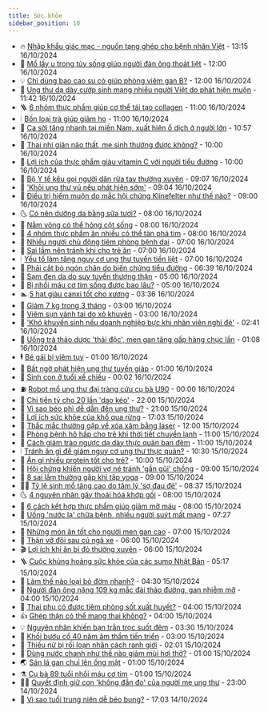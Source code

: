 ```yaml
---
title: Sức khỏe
sidebar_position: 10
---
```


<!-- vnexpress-suc-khoe:START -->
- 🔥 [Nhập khẩu giác mạc - nguồn tạng ghép cho bệnh nhân Việt](https://vnexpress.net/nhap-khau-giac-mac-nguon-tang-ghep-cho-benh-nhan-viet-4804571.html) - 13:15 16/10/2024
- 🥰 [Mổ lấy u trong tủy sống giúp người đàn ông thoát liệt](https://vnexpress.net/mo-lay-u-trong-tuy-song-giup-nguoi-dan-ong-thoat-liet-4804975.html) - 12:00 16/10/2024
- 💡 [Chỉ dùng bao cao su có giúp phòng viêm gan B?](https://vnexpress.net/chi-dung-bao-cao-su-co-giup-phong-viem-gan-b-4804937.html) - 12:00 16/10/2024
- 🤗 [Ung thư dạ dày cướp sinh mạng nhiều người Việt do phát hiện muộn](https://vnexpress.net/ung-thu-da-day-cuop-sinh-mang-nhieu-nguoi-viet-do-phat-hien-muon-4804801.html) - 11:42 16/10/2024
- 🪜 [6 nhóm thực phẩm giúp cơ thể tái tạo collagen](https://vnexpress.net/6-nhom-thuc-pham-giup-co-the-tai-tao-collagen-4804891.html) - 11:00 16/10/2024
- 🕯 [Bốn loại trà giúp giảm ho](https://vnexpress.net/bon-loai-tra-giup-giam-ho-4804789.html) - 11:00 16/10/2024
- 🤭 [Ca sởi tăng nhanh tại miền Nam, xuất hiện ổ dịch ở người lớn](https://vnexpress.net/ca-soi-tang-nhanh-tai-mien-nam-xuat-hien-o-dich-o-nguoi-lon-4804860.html) - 10:57 16/10/2024
- 👀 [Thai nhi giãn não thất, mẹ sinh thường được không?](https://vnexpress.net/thai-nhi-gian-nao-that-me-sinh-thuong-duoc-khong-4804795.html) - 10:00 16/10/2024
- 🌋 [Lợi ích của thực phẩm giàu vitamin C với người tiểu đường](https://vnexpress.net/loi-ich-cua-thuc-pham-giau-vitamin-c-voi-nguoi-tieu-duong-4804727.html) - 10:00 16/10/2024
- 🫶 [Bộ Y tế kêu gọi người dân rửa tay thường xuyên](https://vnexpress.net/bo-y-te-keu-goi-nguoi-dan-rua-tay-thuong-xuyen-4804757.html) - 09:07 16/10/2024
- 🦆 [&#39;Khỏi ung thư vú nếu phát hiện sớm&#39;](https://vnexpress.net/khoi-ung-thu-vu-neu-phat-hien-som-4804954.html) - 09:04 16/10/2024
- 🚀 [Điều trị hiếm muộn do mắc hội chứng Klinefelter như thế nào?](https://vnexpress.net/dieu-tri-hiem-muon-do-mac-hoi-chung-klinefelter-nhu-the-nao-4804822.html) - 09:00 16/10/2024
- 🌜 [Có nên dưỡng da bằng sữa tươi?](https://vnexpress.net/co-nen-duong-da-bang-sua-tuoi-4799355.html) - 08:00 16/10/2024
- 🧰 [Nằm võng có thể hỏng cột sống](https://vnexpress.net/nam-vong-co-the-hong-cot-song-4804824.html) - 08:00 16/10/2024
- 💫 [4 nhóm thực phẩm ăn nhiều có thể tàn phá tim](https://vnexpress.net/4-nhom-thuc-pham-an-nhieu-co-the-tan-pha-tim-4804707.html) - 08:00 16/10/2024
- 🌝 [Nhiều người chủ động tiêm phòng bệnh dại](https://vnexpress.net/nhieu-nguoi-chu-dong-tiem-phong-benh-dai-4804802.html) - 07:00 16/10/2024
- 🗽 [Sai lầm nên tránh khi cho trẻ ăn](https://vnexpress.net/sai-lam-nen-tranh-khi-cho-tre-an-4804799.html) - 07:00 16/10/2024
- 🕯 [Yếu tố làm tăng nguy cơ ung thư tuyến tiền liệt](https://vnexpress.net/yeu-to-lam-tang-nguy-co-ung-thu-tuyen-tien-liet-4804772.html) - 07:00 16/10/2024
- 🦅 [Phải cắt bỏ ngón chân do biến chứng tiểu đường](https://vnexpress.net/phai-cat-bo-ngon-chan-do-bien-chung-tieu-duong-4804068.html) - 06:39 16/10/2024
- 🦆 [Sạm đen da do suy tuyến thượng thận](https://vnexpress.net/sam-den-da-do-suy-tuyen-thuong-than-4804762.html) - 05:00 16/10/2024
- 🎊 [Bị nhồi máu cơ tim sống được bao lâu?](https://vnexpress.net/bi-nhoi-mau-co-tim-song-duoc-bao-lau-4804761.html) - 05:00 16/10/2024
- 🏊 [5 hạt giàu canxi tốt cho xương](https://vnexpress.net/5-hat-giau-canxi-tot-cho-xuong-4804700.html) - 03:36 16/10/2024
- 📝 [Giảm 7 kg trong 3 tháng](https://vnexpress.net/giam-7-kg-trong-3-thang-4804617.html) - 03:00 16/10/2024
- 💯 [Viêm sụn vành tai do xỏ khuyên](https://vnexpress.net/viem-sun-vanh-tai-do-xo-khuyen-4804601.html) - 03:00 16/10/2024
- 🌊 [&#39;Khó khuyến sinh nếu doanh nghiệp bực khi nhân viên nghỉ đẻ&#39;](https://vnexpress.net/kho-khuyen-sinh-neu-doanh-nghiep-buc-khi-nhan-vien-nghi-de-4804375.html) - 02:41 16/10/2024
- 🚀 [Uống trà thảo dược &#39;thải độc&#39;, men gan tăng gấp hàng chục lần](https://vnexpress.net/uong-tra-thao-duoc-thai-doc-men-gan-tang-gap-hang-chuc-lan-4804405.html) - 01:08 16/10/2024
- 🕴 [Bé gái bị viêm tụy](https://vnexpress.net/be-gai-bi-viem-tuy-4804600.html) - 01:00 16/10/2024
- 🗽 [Bất ngờ phát hiện ung thư tuyến giáp](https://vnexpress.net/bat-ngo-phat-hien-ung-thu-tuyen-giap-4804599.html) - 01:00 16/10/2024
- 🎡 [Sinh con ở tuổi xế chiều](https://vnexpress.net/sinh-con-o-tuoi-xe-chieu-4804453.html) - 00:02 16/10/2024
- ⛽️ [Robot mổ ung thư đại tràng cứu cụ bà U90](https://vnexpress.net/robot-mo-ung-thu-dai-trang-cuu-cu-ba-u90-4804446.html) - 00:00 16/10/2024
- 🦆 [Chi tiền tỷ cho 20 lần &#39;dao kéo&#39;](https://vnexpress.net/chi-tien-ty-cho-20-lan-dao-keo-4802814.html) - 22:00 15/10/2024
- 🤩 [Vì sao béo phì dễ dẫn đến ung thư?](https://vnexpress.net/vi-sao-beo-phi-de-dan-den-ung-thu-4803888.html) - 21:00 15/10/2024
- 🦒 [Lợi ích sức khỏe của khổ qua rừng](https://vnexpress.net/loi-ich-suc-khoe-cua-kho-qua-rung-4803902.html) - 17:03 15/10/2024
- 💫 [Thắc mắc thường gặp về xóa xăm bằng laser](https://vnexpress.net/thac-mac-thuong-gap-ve-xoa-xam-bang-laser-4804402.html) - 12:00 15/10/2024
- 🐘 [Phòng bệnh hô hấp cho trẻ khi thời tiết chuyển lạnh](https://vnexpress.net/phong-benh-ho-hap-cho-tre-khi-thoi-tiet-chuyen-lanh-4804499.html) - 11:00 15/10/2024
- 🚀 [Cách giảm trào ngược dạ dày thực quản ban đêm](https://vnexpress.net/cach-giam-trao-nguoc-da-day-thuc-quan-ban-dem-4804259.html) - 11:00 15/10/2024
- 🕯 [Tránh ăn gì để giảm nguy cơ ung thư thực quản?](https://vnexpress.net/tranh-an-gi-de-giam-nguy-co-ung-thu-thuc-quan-4804413.html) - 10:30 15/10/2024
- 🦏 [Ăn gì nhiều protein tốt cho trẻ?](https://vnexpress.net/an-gi-nhieu-protein-tot-cho-tre-4804414.html) - 10:00 15/10/2024
- 🦄 [Hội chứng khiến người vợ né tránh &#39;gần gũi&#39; chồng](https://vnexpress.net/hoi-chung-khien-nguoi-vo-ne-tranh-gan-gui-chong-4804376.html) - 09:00 15/10/2024
- 🦒 [8 sai lầm thường gặp khi tập yoga](https://vnexpress.net/8-sai-lam-thuong-gap-khi-tap-yoga-4804264.html) - 09:00 15/10/2024
- 👨‍🏫 [Tỷ lệ sinh mổ tăng cao do tâm lý &#39;sợ đau đẻ&#39;](https://vnexpress.net/ty-le-sinh-mo-tang-cao-do-tam-ly-so-dau-de-4804374.html) - 08:37 15/10/2024
- 🌜 [4 nguyên nhân gây thoái hóa khớp gối](https://vnexpress.net/4-nguyen-nhan-gay-thoai-hoa-khop-goi-4804370.html) - 08:00 15/10/2024
- 🚀 [6 cách kết hợp thực phẩm giúp giảm mỡ máu](https://vnexpress.net/6-cach-ket-hop-thuc-pham-giup-giam-mo-mau-4804236.html) - 08:00 15/10/2024
- 💃 [Uống &#39;nước lạ&#39; chữa bệnh, nhiều người suýt mất mạng](https://vnexpress.net/uong-nuoc-la-chua-benh-nhieu-nguoi-suyt-mat-mang-4804343.html) - 07:27 15/10/2024
- 💯 [Những món ăn tốt cho người men gan cao](https://vnexpress.net/nhung-mon-an-tot-cho-nguoi-men-gan-cao-4804353.html) - 07:00 15/10/2024
- 🤔 [Thận vỡ đôi sau cú ngã xe](https://vnexpress.net/than-vo-doi-sau-cu-nga-xe-4804325.html) - 06:00 15/10/2024
- 🎬 [Lợi ích khi ăn bí đỏ thường xuyên](https://vnexpress.net/loi-ich-khi-an-bi-do-thuong-xuyen-4804215.html) - 06:00 15/10/2024
- 🪜 [Cuộc khủng hoảng sức khỏe của các sumo Nhật Bản](https://vnexpress.net/cuoc-khung-hoang-suc-khoe-cua-cac-sumo-nhat-ban-4804052.html) - 05:17 15/10/2024
- 🦣 [Làm thế nào loại bỏ đờm nhanh?](https://vnexpress.net/lam-the-nao-loai-bo-dom-nhanh-4804267.html) - 04:30 15/10/2024
- 🧐 [Người đàn ông nặng 109 kg mắc đái tháo đường, gan nhiễm mỡ](https://vnexpress.net/nguoi-dan-ong-nang-109-kg-mac-dai-thao-duong-gan-nhiem-mo-4804261.html) - 04:00 15/10/2024
- 🤡 [Thai phụ có được tiêm phòng sốt xuất huyết?](https://vnexpress.net/thai-phu-co-duoc-tiem-phong-sot-xuat-huyet-4804226.html) - 04:00 15/10/2024
- 👍 [Ghép thận có thể mang thai không?](https://vnexpress.net/ghep-than-co-the-mang-thai-khong-4804205.html) - 04:00 15/10/2024
- 💡 [Nguyên nhân khiến bạn trằn trọc suốt đêm](https://vnexpress.net/nguyen-nhan-khien-ban-tran-troc-suot-dem-4803822.html) - 03:30 15/10/2024
- 💯 [Khối bướu cổ 40 năm âm thầm tiến triển](https://vnexpress.net/khoi-buou-co-40-nam-am-tham-tien-trien-4804134.html) - 03:00 15/10/2024
- 🧠 [Thiếu nữ bị rối loạn nhân cách ranh giới](https://vnexpress.net/thieu-nu-bi-roi-loan-nhan-cach-ranh-gioi-4803878.html) - 02:01 15/10/2024
- 🎡 [Dùng nước chanh như thế nào giảm mùi hơi thở?](https://vnexpress.net/dung-nuoc-chanh-nhu-the-nao-giam-mui-hoi-tho-4804099.html) - 01:00 15/10/2024
- 🌏 [Sán lá gan chui lên ống mật](https://vnexpress.net/san-la-gan-chui-len-ong-mat-4803896.html) - 01:00 15/10/2024
- ⚗️ [Cụ bà 89 tuổi nhồi máu cơ tim](https://vnexpress.net/cu-ba-89-tuoi-nhoi-mau-co-tim-4803333.html) - 01:00 15/10/2024
- 👨‍🏫 [Quyết định giữ con &#39;không đắn đo&#39; của người mẹ ung thư](https://vnexpress.net/quyet-dinh-giu-con-khong-dan-do-cua-nguoi-me-ung-thu-4803513.html) - 23:00 14/10/2024
- 🤖 [Vì sao tuổi trung niên dễ béo bụng?](https://vnexpress.net/vi-sao-tuoi-trung-nien-de-beo-bung-4803763.html) - 17:03 14/10/2024<!-- vnexpress-suc-khoe:END -->
